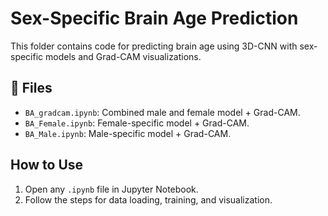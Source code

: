 # Sex-Specific Brain Age Prediction

This folder contains code for predicting brain age using 3D-CNN with sex-specific models and Grad-CAM visualizations.

## 📂 Files
- `BA_gradcam.ipynb`: Combined male and female model + Grad-CAM.
- `BA_Female.ipynb`: Female-specific model + Grad-CAM.
- `BA_Male.ipynb`: Male-specific model + Grad-CAM.

## How to Use
1. Open any `.ipynb` file in Jupyter Notebook.
2. Follow the steps for data loading, training, and visualization.

